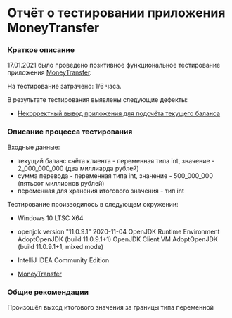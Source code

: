 # Отчёт о тестировании приложения MoneyTransfer
### Краткое описание

17.01.2021 было проведено позитивное функциональное тестирование приложения [MoneyTransfer](https://github.com/EliseevG787/JAVAQA-2.1/blob/master/src/Main.java).

На тестирование затрачено: 1/6 часа.

В результате тестирования выявлены следующие дефекты:

* [Некорректный вывод приложения для подсчёта текущего баланса](https://github.com/EliseevG787/JAVAQA-2.1/issues/1)


### Описание процесса тестирования

Входные данные:

* текущий баланс счёта клиента - переменная типа int, значение - 2_000_000_000 (два миллиарда рублей)
* сумма перевода - переменная типа int, значение - 500_000_000 (пятьсот миллионов рублей)
* переменная для хранения итогового значения - тип int


Тестирование производилось в следующем окружении:

* Windows 10 LTSC X64

* openjdk version "11.0.9.1" 2020-11-04
  OpenJDK Runtime Environment AdoptOpenJDK (build 11.0.9.1+1)
  OpenJDK Client VM AdoptOpenJDK (build 11.0.9.1+1, mixed mode)

* IntelliJ IDEA Community Edition

* [MoneyTransfer](https://github.com/EliseevG787/JAVAQA-2.1/blob/master/src/Main.java)

### Общие рекомендации
Произошёл выход итогового значения за границы типа переменной
